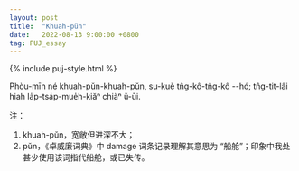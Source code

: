 ```yaml
---
layout: post
title:  "Khuah-pŭn"
date:   2022-08-13 9:00:00 +0800
tag: PUJ_essay
---
```


{% include puj-style.html %}

Phòu-mīn né khuah-pŭn-khuah-pŭn, su-kuè tn̂g-kô-tn̂g-kô &#x002D;&#x002D;hó; tn̂g-tit-lâi hiah la̍p-tsa̍p-mue̍h-kiăⁿ chiàⁿ ŭ-ūi.
<br>


注：
1. khuah-pŭn，宽敞但进深不大；<br>
2. pŭn，《卓威廉词典》中 damage 词条记录理解其意思为 “船舱”；印象中我处甚少使用该词指代船舱，或已失传。
